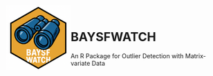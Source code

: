 <img src="man/figures/logo.png" width="150" align="left" />

<br>

# BAYSFWATCH
An R Package for Outlier Detection with Matrix-variate Data
